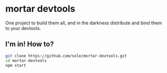 # mortar devtools

One project to build them all, and in the darkness distribute and bind them to your devtools.

## I'm in! How to?


````bash
git clone https://github.com/sole/mortar-devtools.git
cd mortar-devtools
npm start
````
